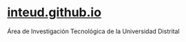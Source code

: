 # [inteud.github.io](inteud.github.io)
Área de Investigación Tecnológica de la Universidad Distrital

